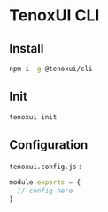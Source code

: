 # TenoxUI CLI

## Install

```sh
npm i -g @tenoxui/cli
```

## Init

```sh
tenoxui init
```

## Configuration

`tenoxui.config.js` :

```js
module.exports = {
  // config here
}
```
